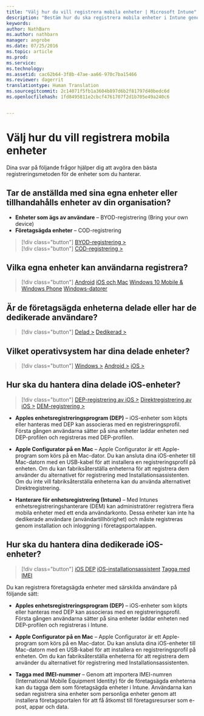```yaml
---
title: "Välj hur du vill registrera mobila enheter | Microsoft Intune"
description: "Bestäm hur du ska registrera mobila enheter i Intune genom att besvara några enkla frågor"
keywords: 
author: NathBarn
ms.author: nathbarn
manager: angrobe
ms.date: 07/25/2016
ms.topic: article
ms.prod: 
ms.service: 
ms.technology: 
ms.assetid: cac62b64-3f8b-47ae-aa66-970c7ba15466
ms.reviewer: dagerrit
translationtype: Human Translation
ms.sourcegitcommit: 2c14071f5fb1a3604b897d6b2f81797d40bedc6d
ms.openlocfilehash: 1fd8495811e2cbcf4761707f2d1b705e49a240c6


---
```


# Välj hur du vill registrera mobila enheter

Dina svar på följande frågor hjälper dig att avgöra den bästa registreringsmetoden för de enheter som du hanterar.

## **Tar de anställda med sina egna enheter eller tillhandahålls enheter av din organisation?**

  - **Enheter som ägs av användare** – BYOD-registrering (Bring your own device)
  - **Företagsägda enheter** – COD-registrering

> [!div class="button"]
[BYOD-registrering >](#what-byod-devices-can-your-users-enroll)   
> [!div class="button"]
[COD-registrering >](#are-your-company-owned-devices-shared-or-do-they-have-dedicated-users)

## **Vilka egna enheter kan användarna registrera?**

> [!div class="button"]
[Android](/intune/deploy-use/set-up-android-management-with-microsoft-intune) [iOS och Mac](/intune/deploy-use/set-up-ios-and-mac-management-with-microsoft-intune) [Windows 10 Mobile & Windows Phone](/intune/deploy-use/set-up-windows-phone-management-with-microsoft-intune) [Windows-datorer](/intune/deploy-use/set-up-windows-device-management-with-microsoft-intune)

## **Är de företagsägda enheterna delade eller har de dedikerade användare?**

> [!div class="button"]
[Delad >](#what-operating-system-are-your-shared-devices-running)   [Dedikerad >](#how-will-you-manage-dedicated-ios-devices)


## **Vilket operativsystem har dina delade enheter?**

  > [!div class="button"]
  [Windows >](/intune/deploy-use/enroll-corporate-owned-devices-with-the-device-enrollment-manager-in-microsoft-intune) [Android >](/intune/deploy-use/enroll-corporate-owned-devices-with-the-device-enrollment-manager-in-microsoft-intune) [iOS >](#how-will-you-manage-shared-ios-devices)

## **Hur ska du hantera dina delade iOS-enheter?**

  > [!div class="button"]
  [DEP-registrering av iOS >](/intune/deploy-use/ios-device-enrollment-program-in-microsoft-intune) [Direktregistrering av iOS >](/intune/deploy-use/ios-direct-enrollment-in-microsoft-intune)  [DEM-registrering >](/intune/deploy-use/enroll-corporate-owned-devices-with-the-device-enrollment-manager-in-microsoft-intune)

  - **Apples enhetsregistreringsprogram (DEP)** – iOS-enheter som köpts eller hanteras med DEP kan associeras med en registreringsprofil. Första gången användarna sätter på sina enheter laddar enheten ned DEP-profilen och registreras med DEP-profilen.

  - **Apple Configurator på en Mac** – Apple Configurator är ett Apple-program som körs på en Mac-dator. Du kan ansluta dina iOS-enheter till Mac-datorn med en USB-kabel för att installera en registreringsprofil på enheten. Om du kan fabriksåterställa enheterna för att registrera dem använder du alternativet för registrering med Installationsassistenten. Om du inte vill fabriksåterställa enheterna kan du använda alternativet Direktregistrering.

  - **Hanterare för enhetsregistrering (Intune)** – Med Intunes enhetsregistreringshanterare (DEM) kan administratörer registrera flera mobila enheter med ett enda användarkonto. Dessa enheter kan inte ha dedikerade användare (användartillhörighet) och måste registreras genom installation och inloggning i företagsportalappen.

## **Hur ska du hantera dina dedikerade iOS-enheter?**

  > [!div class="button"]
   [iOS DEP](/intune/deploy-use/ios-device-enrollment-program-in-microsoft-intune)   [iOS-installationsassistent](/intune/deploy-use/ios-setup-assistant-enrollment-in-microsoft-intune) [Tagga med IMEI](/intune/deploy-use/specify-corporate-owned-devices-with-international-mobile-equipment-identity-imei-numbers)

  Du kan registrera företagsägda enheter med särskilda användare på följande sätt:

  - **Apples enhetsregistreringsprogram (DEP)** – iOS-enheter som köpts eller hanteras med DEP kan associeras med en registreringsprofil. Första gången användarna sätter på sina enheter laddar enheten ned DEP-profilen och registreras i Intune.

  - **Apple Configurator på en Mac** – Apple Configurator är ett Apple-program som körs på en Mac-dator. Du kan ansluta dina iOS-enheter till Mac-datorn med en USB-kabel för att installera en registreringsprofil på enheten. Om du kan fabriksåterställa enheterna för att registrera dem använder du alternativet för registrering med Installationsassistenten.

  - **Tagga med IMEI-nummer** – Genom att importera IMEI-numren (International Mobile Equipment Identity) för de företagsägda enheterna kan du tagga dem som företagsägda enheter i Intune. Användarna kan sedan registrera sina enheter som personliga enheter genom att installera företagsportalen för att få åtkomst till företagsresurser som e-post, appar och data.



<!--HONumber=Oct16_HO3-->


